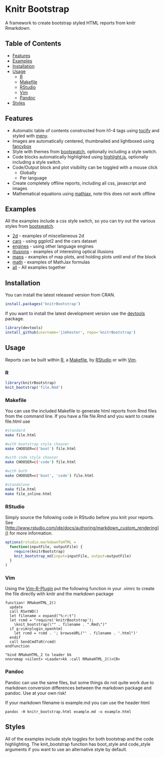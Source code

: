 
# Knitr Bootstrap #
A framework to create bootstrap styled HTML reports from knitr Rmarkdown.

## Table of Contents

* [Features](#features)
* [Examples](#examples)
* [Installation](#installation)
* [Usage](#usage)
  * [R](#Rfunction)
  * [Makefile](#makefile)
  * [RStudio](#rstudio)
  * [Vim](#vim)
  * [Pandoc](#pandoc)
* [Styles](#styles)

## Features ##
* Automatic table of contents constructed from h1-4 tags using [tocify] and styled with [meny].
* Images are automatically centered, thumbnailed and lightboxed using [fancybox]
* Style with themes from [bootswatch], optionally including a style switch.
* Code blocks automatically highlighted using [highlight.js], optionally including a style switch.
* Code/Output block and plot visibility can be toggled with a mouse click
  * Globally
  * Per language
* Create completely offline reports, including all css, javascript and images
* Mathematical equations using [mathjax], note this does not work offline

## Examples ##
All the examples include a css style switch, so you can try out the various styles from [bootswatch].

* [2d] - examples of miscellaneous 2d
* [cars] - using ggplot2 and the cars dataset
* [engines] - using other language engines
* [illusions] - examples of interesting optical illusions
* [maps] - examples of map plots, and holding plots until end of the block
* [math] - examples of MathJax formulas
* [all] - All examples together

## Installation ##
You can install the latest released version from CRAN.

```r
install.packages('knitrBootstrap')
```

If you want to install the latest development version use the [devtools] package.
```r
library(devtools)
install_github(username='jimhester', repo='knitrBootstrap')
```
## Usage ##

Reports can be built within [R](#Rfunction), a [Makefile](#makefile), by [RStudio](#rstudio) or with [Vim](#vim).
### R ###
```r
library(knitrBootstrap)
knit_bootstrap('file.Rmd')
```

### Makefile ###

You can use the included Makefile to generate html reports from Rmd files from
the command line.  If you have a file file.Rmd and you want to create file.html use

```bash
#standard
make file.html

#with bootstrap style chooser
make CHOOSER=c('boot') file.html

#with code style chooser
make CHOOSER=c('code') file.html

#with both
make CHOOSER=c('boot', 'code') file.html

#standalone
make file.html
make file_inline.html
```

### RStudio ###

Simply source the following code in RStudio before you knit your reports.
See [http://www.rstudio.com/ide/docs/authoring/markdown_custom_rendering]() for more information.

```r
options(rstudio.markdownToHTML =
  function(inputFile, outputFile) {
    require(knitrBootstrap)
    knit_bootstrap_md(input=inputFile, output=outputFile)
  }
)
```

### Vim ###

Using the [Vim-R-Plugin](https://github.com/vim-scripts/Vim-R-plugin) put the following function in your .vimrc to create the file directly with knitr and the markdown package

```vim
function! RMakeHTML_2()
  update
  call RSetWD()
  let filename = expand("%:r:t")
  let rcmd = "require('knitrBootstrap');
    \knit_bootstrap(\"" . filename . ".Rmd\")"
  if g:vimrplugin_openhtml
    let rcmd = rcmd . '; browseURL("' . filename . '.html")'
  endif
  call SendCmdToR(rcmd)
endfunction

"bind RMakeHTML_2 to leader kk
nnoremap <silent> <Leader>kk :call RMakeHTML_2()<CR>
```

### Pandoc ###
Pandoc can use the same files, but some things do not quite work due to
markdown conversion differences between the markdown package and pandoc.  Use
at your own risk!

If your markdown filename is example.md you can use the header html
```console
pandoc -H knitr_bootstrap.html example.md -o example.html
```

## Styles ##

All of the examples include style toggles for both bootstrap and the code
highlighting.  The knit_bootstrap function has boot_style and code_style
arguments if you want to use an alternative style by default.

[highlight.js]: https://github.com/isagalaev/highlight.js
[tocify]: http://gregfranko.com/jquery.tocify.js
[rstudio/markdown]: https://github.com/rstudio/markdown
[knitrBootstrap]: https://jimhester.github.io/knitrBootstrap
[fancybox]: http://fancyapps.com/fancybox
[mathjax]: http://mathjax.org
[bootswatch]: http://bootswatch.com
[devtools]: https://github.com/hadley/devtools

[2d]: http://htmlpreview.github.com/?https://github.com/jimhester/knitrBootstrap/blob/master/inst/doc/two-D.html
[all]: http://htmlpreview.github.com/?https://github.com/jimhester/knitrBootstrap/blob/master/inst/examples/all.html
[cars]: http://htmlpreview.github.com/?https://github.com/jimhester/knitrBootstrap/blob/master/inst/doc/cars.html
[engines]: http://htmlpreview.github.com/?https://github.com/jimhester/knitrBootstrap/blob/master/inst/examples/engines.html
[illusions]: http://htmlpreview.github.com/?https://github.com/jimhester/knitrBootstrap/blob/master/inst/doc/illusions.html
[maps]: http://htmlpreview.github.com/?https://github.com/jimhester/knitrBootstrap/blob/master/inst/doc/maps.html
[math]: http://htmlpreview.github.com/?https://github.com/jimhester/knitrBootstrap/blob/master/inst/doc/math.html
[meny]: http://lab.hakim.se/meny/

